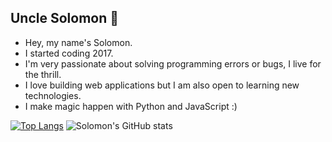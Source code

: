 ## Uncle Solomon :rocket:

- Hey, my name's Solomon.
- I started coding 2017.
- I'm very passionate about solving programming errors or bugs, I live for the thrill.
- I love building web applications but I am also open to learning new technologies. 
- I make magic happen with Python and JavaScript :)

[![Top Langs](https://github-readme-stats.vercel.app/api/top-langs/?username=Uncle-Solomon&langs_count=8)](https://github.com/anuraghazra/github-readme-stats)
![Solomon's GitHub stats](https://github-readme-stats.vercel.app/api?username=Uncle-Solomon&count_private=true)
